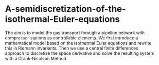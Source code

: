 # A-semidiscretization-of-the-isothermal-Euler-equations

The aim is to model the gas transport through a pipeline network with compressor stations as controllable elements. We first introduce a mathematical model based on the isothermal Euler equations and rewrite this in Riemann invariants. Then we use a central finite differences approach to discretize the space derivative and solve the resulting system with a Crank-Nicolson Method.

